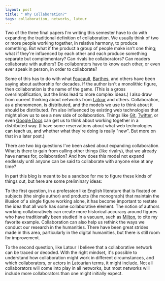 ```yaml
---
layout: post
title: " Why Collaboration?"
tags: collaboration, networks, latour
---
```


Two of the three final papers I'm writing this semester have to do with expanding the traditional definition of collaboration. We usually think of two or more people working together, in relative harmony, to produce something. But what if the product a group of people make isn't one thing; what if they're influenced by each other and each produce something separate but complementary? Can rivals be collaborators? Can readers collaborate with authors? Do collaborators have to know each other, or even ever speak in person, in order to collaborate?

Some of this has to do with what [Foucault][fou], [Barthes][bart], and others have been saying about authorship for decades. If the author isn't a monolithic figure, then collaboration is the name of the game. (This is a gross oversimplification, but the links lead to more complex ideas.) I also draw from current thinking about networks from [Latour][la] and others. Collaboration, as a phenomenon, is distributed, and the models we use to think about it should be distributed. I'm also influenced by existing web technologies that might allow us to see a new side of collaboration. Things like [Git][], [Twitter][], or even [Google Docs][docs] can get us to think about working together in a distributed way. (I have some reservations about what web technologies can teach us, and whether what they're doing is really "new". But more on that in a later post.)

There are two big questions I've been asked about expanding collaboration. What is there to gain from calling other things (like rivalry), that we already have names for, collaboration? And how does this model not expand endlessly until anyone can be said to collaborate with anyone else at any time?

In part this blog is meant to be a sandbox for me to figure these kinds of things out, but here are some preliminary ideas:

To the first question, in a profession like English literature that is fixated on subjects (the single author) and products (the monograph) that maintain the illusion of a single figure working alone, it has become important to restate the idea that all work has some collaborative element. The notion of authors working collaboratively can create more historical accuracy around figures who have traditionally been studied in a vacuum, such as [Milton][miltron], to cite my favorite example. Collaboration can also help us rethink the ways we conduct our research in the humanities. There have been great strides made in this area, particularly in the digital humanities, but there is still room for improvement.

To the second question, like Latour I believe that a collaborative network can be traced or decoded. With the right mindset, it's possible to understand how collaboration might work in different circumstances, and which collaborators, or actors in Latourian terms, it might include. Not all collaborators will come into play in all networks, but most networks will include more collaborators than one might initially expect.

[fou]: http://en.wikipedia.org/wiki/Author_function
[bart]: http://en.wikipedia.org/wiki/Death_of_the_Author
[la]: http://www.bruno-latour.fr/
[Git]: http://www.git-scm.com/
[Twitter]: http://twitter.com
[docs]: http://docs.google.com
[miltron]: http://en.wikipedia.org/wiki/John_Milton

